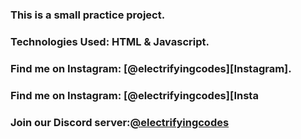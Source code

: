 ### This is a small practice project.

### Technologies Used: HTML & Javascript.

### Find me on Instagram: [@electrifyingcodes][Instagram].
### Find me on Instagram: [@electrifyingcodes][Insta
### Join our Discord server:[@electrifyingcodes][discord]

[Instgram]: https://www.instagram.com/electrifying_codes
[discord]: htt